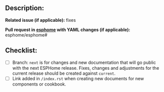 ## Description:


**Related issue (if applicable):** fixes <link to issue>

**Pull request in [esphome](https://github.com/esphome/esphome) with YAML changes (if applicable):** esphome/esphome#<esphome PR number goes here>

## Checklist:

  - [ ] Branch: `next` is for changes and new documentation that will go public with the next ESPHome release. Fixes, changes and adjustments for the current release should be created against `current`.
  - [ ] Link added in `/index.rst` when creating new documents for new components or cookbook.
